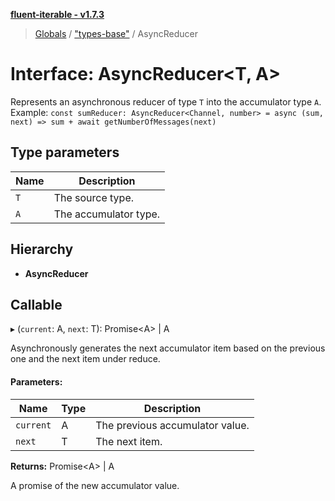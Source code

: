 **[fluent-iterable - v1.7.3](../README.md)**

> [Globals](../README.md) / ["types-base"](../modules/_types_base_.md) / AsyncReducer

# Interface: AsyncReducer\<T, A>

Represents an asynchronous reducer of type `T` into the accumulator type `A`.<br>
  Example: `const sumReducer: AsyncReducer<Channel, number> = async (sum, next) => sum + await getNumberOfMessages(next)`

## Type parameters

Name | Description |
------ | ------ |
`T` | The source type. |
`A` | The accumulator type.  |

## Hierarchy

* **AsyncReducer**

## Callable

▸ (`current`: A, `next`: T): Promise\<A> \| A

Asynchronously generates the next accumulator item based on the previous one and the next item under reduce.

#### Parameters:

Name | Type | Description |
------ | ------ | ------ |
`current` | A | The previous accumulator value. |
`next` | T | The next item. |

**Returns:** Promise\<A> \| A

A promise of the new accumulator value.
